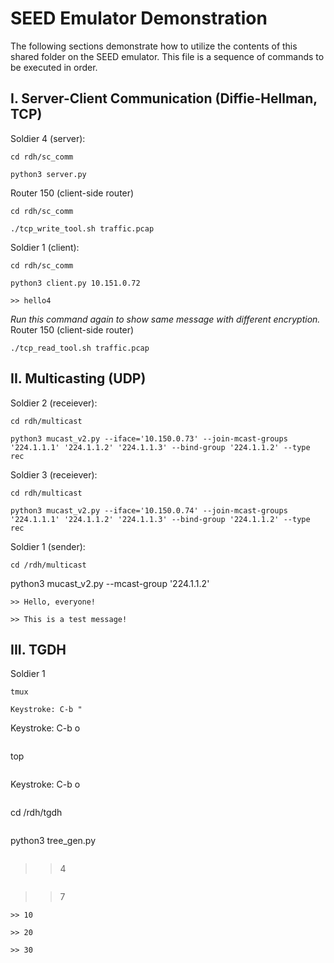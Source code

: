 # SEED Emulator Demonstration
The following sections demonstrate how to utilize the contents of this shared folder on the SEED emulator. This file is a sequence of commands to be executed in order.
## I. Server-Client Communication (Diffie-Hellman, TCP)
Soldier 4 (server):
```
cd rdh/sc_comm
```
```
python3 server.py 
```
Router 150 (client-side router)
```
cd rdh/sc_comm
```
```
./tcp_write_tool.sh traffic.pcap
```
Soldier 1 (client):
```
cd rdh/sc_comm
```
```
python3 client.py 10.151.0.72
```
```
>> hello4
```
*Run this command again to show same message with different encryption.*
Router 150 (client-side router)
```
./tcp_read_tool.sh traffic.pcap
```
## II. Multicasting (UDP)
Soldier 2 (receiever):
```
cd rdh/multicast
```
```
python3 mucast_v2.py --iface='10.150.0.73' --join-mcast-groups '224.1.1.1' '224.1.1.2' '224.1.1.3' --bind-group '224.1.1.2' --type rec
```
Soldier 3 (receiever):
```
cd rdh/multicast
```
```
python3 mucast_v2.py --iface='10.150.0.74' --join-mcast-groups '224.1.1.1' '224.1.1.2' '224.1.1.3' --bind-group '224.1.1.2' --type rec
```
Soldier 1 (sender):
```
cd /rdh/multicast
```
python3 mucast_v2.py --mcast-group '224.1.1.2'
```
>> Hello, everyone!
```
```
>> This is a test message!
```
## III. TGDH
Soldier 1
```
tmux
```
```
Keystroke: C-b "
```
Keystroke: C-b o
```
```
top
```
```
Keystroke: C-b o
```
```
cd /rdh/tgdh
```
```
python3 tree_gen.py
```
```
>> 4
```
```
>> 7
```
>> 10
```
```
>> 20
```
```
>> 30
```
